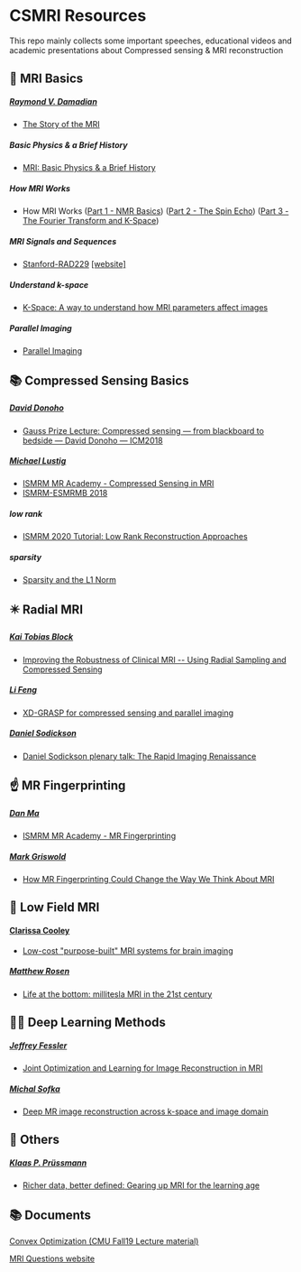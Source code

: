 # CSMRI Resources

This repo mainly collects some important speeches, educational videos and academic presentations about Compressed sensing & MRI reconstruction

##  🧲 MRI Basics

##### [Raymond V. Damadian](https://en.wikipedia.org/wiki/Raymond_Damadian)

- [The Story of the MRI](https://youtu.be/lVOyerAgNUY)

##### Basic Physics & a Brief History

- [MRI: Basic Physics & a Brief History](https://youtu.be/djAxjtN_7VE)

##### How MRI Works

- How MRI Works ([Part 1 - NMR Basics](https://youtu.be/TQegSF4ZiIQ)) ([Part 2 - The Spin Echo](https://youtu.be/M7yh0To6Wbs)) ([Part 3 - The Fourier Transform and K-Space](https://youtu.be/R_4GuyJTzMo))

##### MRI Signals and Sequences

- [Stanford-RAD229](https://youtu.be/dNpILrLUvKs) [[website]](https://web.stanford.edu/class/rad229/index.html)

##### Understand k-space

- [K-Space: A way to understand how MRI parameters affect images](https://youtu.be/QHtZR0mtB80)

##### Parallel Imaging

- [Parallel Imaging](https://youtu.be/OZb8ncGkjOI?si=cpIxcXA1Zvd5x3CU)

## 📚 Compressed Sensing Basics

##### [David Donoho](https://en.wikipedia.org/wiki/David_Donoho)

- [Gauss Prize Lecture: Compressed sensing — from blackboard to bedside — David Donoho — ICM2018](https://youtu.be/mr-oT5gMboM)

##### [Michael Lustig](https://people.eecs.berkeley.edu/~mlustig/)

- [ISMRM MR Academy - Compressed Sensing in MRI](https://youtu.be/AP6JczMW8C8)
- [ISMRM-ESMRMB 2018](https://www.ismrm.org/18/plenaryvideos/04-Tuesday/04-Tuesday.mp4)

##### low rank

- [ISMRM 2020 Tutorial: Low Rank Reconstruction Approaches](https://youtu.be/NzI_7SGd848)

##### sparsity

- [Sparsity and the L1 Norm](https://youtu.be/76B5cMEZA4Y)

## ✴️ Radial MRI

##### [Kai Tobias Block](https://tobias-block.net/)

- [Improving the Robustness of Clinical MRI -- Using Radial Sampling and Compressed Sensing](https://youtu.be/r5FJJBniDuU)

##### [Li Feng](https://www.mrfengl.com/)

- [XD-GRASP for compressed sensing and parallel imaging](https://youtu.be/cG6paZY4yQ8)

##### [Daniel Sodickson](https://med.nyu.edu/faculty/daniel-k-sodickson)

- [Daniel Sodickson plenary talk: The Rapid Imaging Renaissance](https://youtu.be/oypRDAENn_E)

## ☝️ MR Fingerprinting

##### [Dan Ma](https://case.edu/medicine/ccir/faculty/dan-ma)

- [ISMRM MR Academy - MR Fingerprinting](https://youtu.be/zWO09lNGYao?si=2KD9Tx6rn1LPYcxT)

##### [Mark Griswold](https://case.edu/medicine/ccir/faculty/mark-griswold)

- [How MR Fingerprinting Could Change the Way We Think About MRI](https://youtu.be/0Y0SMTw4AzA?si=W-gbshilzLGus-ge)

## 🚀 Low Field MRI

#### [Clarissa Cooley](https://researchers.mgh.harvard.edu/profile/12069960/Clarissa-Cooley)

- [Low-cost "purpose-built" MRI systems for brain imaging](https://youtu.be/bZz3-lmWv4I?si=E3PN---gpVsr069t)

##### [Matthew Rosen](https://www.martinos.org/investigator/matt-rosen/)

- [Life at the bottom: millitesla MRI in the 21st century](https://youtu.be/xiXJqXBnasg?si=QS5cmpoaVMxHhoGw)

## 🧙‍♂️ Deep Learning Methods

##### [Jeffrey Fessler](https://web.eecs.umich.edu/~fessler/)

- [Joint Optimization and Learning for Image Reconstruction in MRI](https://youtu.be/sLFOf5EvVAs)

##### [Michal Sofka](https://msofka.github.io/)

- [Deep MR image reconstruction across k­-space and image domain](https://youtu.be/2djGATBc_eE?si=iPKq3zTi236vTDqm)

## 🤔 Others

##### [Klaas P. Prüssmann](https://ee.ethz.ch/the-department/people-a-z/person-detail.NjE3Njg=.TGlzdC8zMjc5LC0xNjUwNTg5ODIw.html)

- [Richer data, better defined: Gearing up MRI for the learning age](https://video.midl.io/2022/keynote3.mp4)

## 📚 Documents

[Convex Optimization (CMU Fall19 Lecture material)](https://www.stat.cmu.edu/~ryantibs/convexopt/)

[MRI Questions website](https://mriquestions.com/complete-list-of-questions.html)